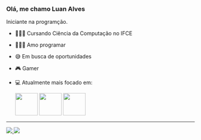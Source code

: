 ### Olá, me chamo Luan Alves
Iniciante na programção.

- 👨🏻‍🎓 Cursando Ciência da Computação no IFCE
- 👨🏻‍💻 Amo programar
- 😅 Em busca de oportunidades
- 🎮 Gamer
- 💻 Atualmente mais focado em:

  <img width="60" height="60" src="https://cdn.jsdelivr.net/gh/devicons/devicon/icons/java/java-original-wordmark.svg"/> 
            <img width="60" height="60" src="https://cdn.jsdelivr.net/gh/devicons/devicon/icons/python/python-original-wordmark.svg" /> 
            <img width="60" height="60" src="https://cdn.jsdelivr.net/gh/devicons/devicon/icons/c/c-original.svg" />
          
 
<hr>
<a href="https://www.instagram.com/soulzin010/">
<img src="https://img.shields.io/badge/Instagram-%23E4405F.svg?style=for-the-badge&logo=Instagram&logoColor=white"/>
</a>

     

<a href="https://www.linkedin.com/in/luan-alves-de-oliveira-80a072236/">
<img src="https://img.shields.io/badge/linkedin-%230077B5.svg?style=for-the-badge&logo=linkedin&logoColor=white">
</a>
